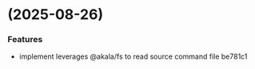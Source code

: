#  (2025-08-26)


### Features

* implement leverages @akala/fs to read source command file be781c1



